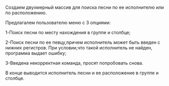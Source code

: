 Создаем двухмерный массив для поиска песни по ее исполнителю или по расположению.

Предлагалем пользователю меню с 3 опциями:

1-Поиск песни по месту нахождения в группе и столбце;

2-Поиск песни по ее певцу,причем исполнитель может быть введен с нижних регистров.
При условии,что такой исполнитель не найден, программа выдает ошибку;

3-Введена некорректная команда, просят попробовать снова.

В конце выводится исполнитель песни и ее расположение в группе и столбце.
